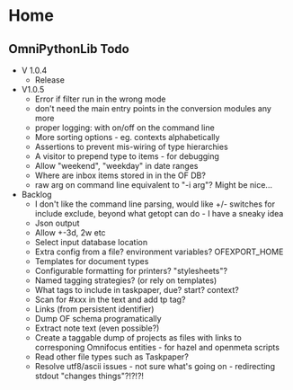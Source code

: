 # Home
## OmniPythonLib Todo
* V 1.0.4
    * Release
* V1.0.5
    * Error if filter run in the wrong mode
    * don't need the main entry points in the conversion modules any more
    * proper logging: with on/off on the command line
    * More sorting options - eg. contexts alphabetically
    * Assertions to prevent mis-wiring of type hierarchies
    * A visitor to prepend type to items - for debugging
    * Allow "weekend", "weekday" in date ranges
    * Where are inbox items stored in in the OF DB?
    * raw arg on command line equivalent to "-i arg"? Might be nice...
* Backlog
    * I don't like the command line parsing, would like +/- switches for include exclude, beyond what getopt can do - I have a sneaky idea
    * Json output
    * Allow +-3d, 2w etc
    * Select input database location
    * Extra config from a file? environment variables? OFEXPORT_HOME
    * Templates for document types
    * Configurable formatting for printers? "stylesheets"?
    * Named tagging strategies? (or rely on templates)
    * What tags to include in taskpaper, due? start? context?
    * Scan for #xxx in the text and add tp tag?
    * Links (from persistent identifier)
    * Dump OF schema programatically
    * Extract note text (even possible?)
    * Create a taggable dump of projects as files with links to corresponing Omnifocus entities - for hazel and openmeta scripts
    * Read other file types such as Taskpaper?
    * Resolve utf8/ascii issues - not sure what's going on - redirecting stdout "changes things"?!?!?!

